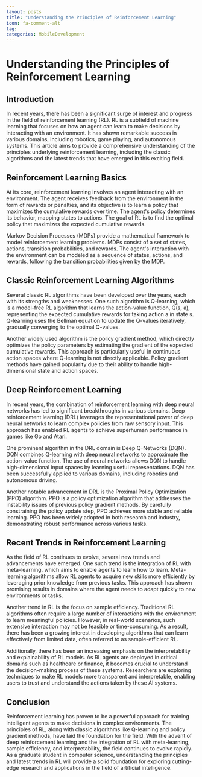 ```yaml
---
layout: posts
title: "Understanding the Principles of Reinforcement Learning"
icon: fa-comment-alt
tag:      
categories: MobileDevelopment
---
```



# Understanding the Principles of Reinforcement Learning

## Introduction

In recent years, there has been a significant surge of interest and progress in the field of reinforcement learning (RL). RL is a subfield of machine learning that focuses on how an agent can learn to make decisions by interacting with an environment. It has shown remarkable success in various domains, including robotics, game playing, and autonomous systems. This article aims to provide a comprehensive understanding of the principles underlying reinforcement learning, including the classic algorithms and the latest trends that have emerged in this exciting field.

## Reinforcement Learning Basics

At its core, reinforcement learning involves an agent interacting with an environment. The agent receives feedback from the environment in the form of rewards or penalties, and its objective is to learn a policy that maximizes the cumulative rewards over time. The agent's policy determines its behavior, mapping states to actions. The goal of RL is to find the optimal policy that maximizes the expected cumulative rewards.

Markov Decision Processes (MDPs) provide a mathematical framework to model reinforcement learning problems. MDPs consist of a set of states, actions, transition probabilities, and rewards. The agent's interaction with the environment can be modeled as a sequence of states, actions, and rewards, following the transition probabilities given by the MDP.

## Classic Reinforcement Learning Algorithms

Several classic RL algorithms have been developed over the years, each with its strengths and weaknesses. One such algorithm is Q-learning, which is a model-free RL algorithm that learns the action-value function, Q(s, a), representing the expected cumulative rewards for taking action a in state s. Q-learning uses the Bellman equation to update the Q-values iteratively, gradually converging to the optimal Q-values.

Another widely used algorithm is the policy gradient method, which directly optimizes the policy parameters by estimating the gradient of the expected cumulative rewards. This approach is particularly useful in continuous action spaces where Q-learning is not directly applicable. Policy gradient methods have gained popularity due to their ability to handle high-dimensional state and action spaces.

## Deep Reinforcement Learning

In recent years, the combination of reinforcement learning with deep neural networks has led to significant breakthroughs in various domains. Deep reinforcement learning (DRL) leverages the representational power of deep neural networks to learn complex policies from raw sensory input. This approach has enabled RL agents to achieve superhuman performance in games like Go and Atari.

One prominent algorithm in the DRL domain is Deep Q-Networks (DQN). DQN combines Q-learning with deep neural networks to approximate the action-value function. The use of neural networks allows DQN to handle high-dimensional input spaces by learning useful representations. DQN has been successfully applied to various domains, including robotics and autonomous driving.

Another notable advancement in DRL is the Proximal Policy Optimization (PPO) algorithm. PPO is a policy optimization algorithm that addresses the instability issues of previous policy gradient methods. By carefully constraining the policy update step, PPO achieves more stable and reliable learning. PPO has been widely adopted in both research and industry, demonstrating robust performance across various tasks.

## Recent Trends in Reinforcement Learning

As the field of RL continues to evolve, several new trends and advancements have emerged. One such trend is the integration of RL with meta-learning, which aims to enable agents to learn how to learn. Meta-learning algorithms allow RL agents to acquire new skills more efficiently by leveraging prior knowledge from previous tasks. This approach has shown promising results in domains where the agent needs to adapt quickly to new environments or tasks.

Another trend in RL is the focus on sample efficiency. Traditional RL algorithms often require a large number of interactions with the environment to learn meaningful policies. However, in real-world scenarios, such extensive interaction may not be feasible or time-consuming. As a result, there has been a growing interest in developing algorithms that can learn effectively from limited data, often referred to as sample-efficient RL.

Additionally, there has been an increasing emphasis on the interpretability and explainability of RL models. As RL agents are deployed in critical domains such as healthcare or finance, it becomes crucial to understand the decision-making process of these systems. Researchers are exploring techniques to make RL models more transparent and interpretable, enabling users to trust and understand the actions taken by these AI systems.

## Conclusion

Reinforcement learning has proven to be a powerful approach for training intelligent agents to make decisions in complex environments. The principles of RL, along with classic algorithms like Q-learning and policy gradient methods, have laid the foundation for the field. With the advent of deep reinforcement learning and the integration of RL with meta-learning, sample efficiency, and interpretability, the field continues to evolve rapidly. As a graduate student in computer science, understanding the principles and latest trends in RL will provide a solid foundation for exploring cutting-edge research and applications in the field of artificial intelligence.
